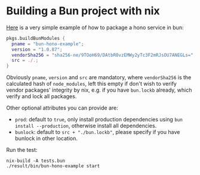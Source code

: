 # Building a Bun project with nix

[Here](../../test/bun/default.nix) is a very simple example of how to package a hono service in bun: 
```nix
pkgs.buildBunModules {
  pname = "bun-hono-example";
  version = "1.0.87";
  vendorSha256 = "sha256-ne/9TOoH69/DAtbR0vzEMWy2yTc3F2mRJsOU7ANEGLs=";
  src = ./.;
}

```
Obviously `pname`, `version` and `src` are mandatory, where `vendorSha256` is the calculated hash of `node_modules`, left this empty if don't wish to verify vendor packages' integrity by nix, e.g. if you have `bun.lockb` already, which verify and lock all packages.

Other optional attributes you can provide are:
- `prod`: default to `true`, only install production dependencies using `bun install --production`, otherwise install all dependencies.
- `bunlock`: default to `src + "./bun.lockb"`, please specify if you have bunlock in other location.

Run the test:
```
nix-build -A tests.bun
./result/bin/bun-hono-example start
```
